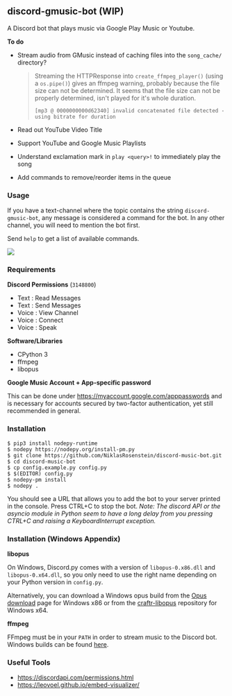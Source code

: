 ## discord-gmusic-bot (WIP)

A Discord bot that plays music via Google Play Music or Youtube.

__To do__

* Stream audio from GMusic instead of caching files into the `song_cache/` directory?

    > Streaming the HTTPResponse into `create_ffmpeg_player()` (using a `os.pipe()`)
    > gives an ffmpeg warning, probably because the file size can not be determined.
    > It seems that the file size can not be properly determined, isn't played
    > for it's whole duration.
    >
    >     [mp3 @ 0000000000d62340] invalid concatenated file detected - using bitrate for duration

* Read out YouTube Video Title
* Support YouTube and Google Music Playlists
* Understand exclamation mark in `play <query>!` to immediately play the song
* Add commands to remove/reorder items in the queue

### Usage

If you have a text-channel where the topic contains the string
`discord-gmusic-bot`, any message is considered a command for the bot. In any
other channel, you will need to mention the bot first.

Send `help` to get a list of available commands.

![](https://i.imgur.com/1HFDCmY.png)

### Requirements

__Discord Permissions__ (`3148800`)

* Text : Read Messages
* Text : Send Messages
* Voice : View Channel
* Voice : Connect
* Voice : Speak

__Software/Libraries__

* CPython 3
* ffmpeg
* libopus

__Google Music Account + App-specific password__

This can be done under https://myaccount.google.com/apppasswords and is
necessary for accounts secured by two-factor authentication, yet still
recommended in general.


### Installation

    $ pip3 install nodepy-runtime
    $ nodepy https://nodepy.org/install-pm.py
    $ git clone https://github.com/NiklasRosenstein/discord-music-bot.git
    $ cd discord-music-bot
    $ cp config.example.py config.py
    $ $(EDITOR) config.py
    $ nodepy-pm install
    $ nodepy .

You should see a URL that allows you to add the bot to your server printed
in the console. Press CTRL+C to stop the bot. *Note: The discord API or the
asyncio module in Python seem to have a long delay from you pressing CTRL+C
and raising a KeyboardInterrupt exception.*


### Installation (Windows Appendix)

__libopus__

On Windows, Discord.py comes with a version of `libopus-0.x86.dll` and
`libopus-0.x64.dll`, so you only need to use the right name depending on your
Python version in `config.py`.

Alternatively, you can download a Windows opus build from the [Opus download]
page for Windows x86 or from the [craftr-libopus] repository for Windows x64.

  [craftr-libopus]: https://github.com/NiklasRosenstein/craftr-libopus/releases
  [Installing libopus]: https://github.com/meew0/discordrb/wiki/Installing-libopus
  [Opus download]: http://opus-codec.org/downloads/

__ffmpeg__

FFmpeg must be in your `PATH` in order to stream music to the Discord bot.
Windows builds can be found [here](https://www.ffmpeg.org/download.html).


### Useful Tools

* https://discordapi.com/permissions.html
* https://leovoel.github.io/embed-visualizer/
